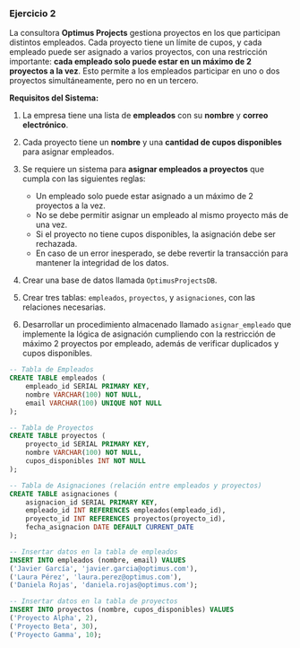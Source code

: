 ### Ejercicio 2

La consultora **Optimus Projects** gestiona proyectos en los que participan distintos empleados. Cada proyecto tiene un límite de cupos, y cada empleado puede ser asignado a varios proyectos, con una restricción importante: **cada empleado solo puede estar en un máximo de 2 proyectos a la vez**. Esto permite a los empleados participar en uno o dos proyectos simultáneamente, pero no en un tercero.

**Requisitos del Sistema:**

1. La empresa tiene una lista de **empleados** con su **nombre** y **correo electrónico**.
2. Cada proyecto tiene un **nombre** y una **cantidad de cupos disponibles** para asignar empleados.
3. Se requiere un sistema para **asignar empleados a proyectos** que cumpla con las siguientes reglas:
   - Un empleado solo puede estar asignado a un máximo de 2 proyectos a la vez.
   - No se debe permitir asignar un empleado al mismo proyecto más de una vez.
   - Si el proyecto no tiene cupos disponibles, la asignación debe ser rechazada.
   - En caso de un error inesperado, se debe revertir la transacción para mantener la integridad de los datos.


1. Crear una base de datos llamada `OptimusProjectsDB`.
2. Crear tres tablas: `empleados`, `proyectos`, y `asignaciones`, con las relaciones necesarias.
3. Desarrollar un procedimiento almacenado llamado `asignar_empleado` que implemente la lógica de asignación cumpliendo con la restricción de máximo 2 proyectos por empleado, además de verificar duplicados y cupos disponibles.


```sql
-- Tabla de Empleados
CREATE TABLE empleados (
    empleado_id SERIAL PRIMARY KEY,       
    nombre VARCHAR(100) NOT NULL,        
    email VARCHAR(100) UNIQUE NOT NULL    
);

-- Tabla de Proyectos
CREATE TABLE proyectos (
    proyecto_id SERIAL PRIMARY KEY,       
    nombre VARCHAR(100) NOT NULL,         
    cupos_disponibles INT NOT NULL        
);

-- Tabla de Asignaciones (relación entre empleados y proyectos)
CREATE TABLE asignaciones (
    asignacion_id SERIAL PRIMARY KEY,               
    empleado_id INT REFERENCES empleados(empleado_id), 
    proyecto_id INT REFERENCES proyectos(proyecto_id), 
    fecha_asignacion DATE DEFAULT CURRENT_DATE         
);

-- Insertar datos en la tabla de empleados
INSERT INTO empleados (nombre, email) VALUES
('Javier García', 'javier.garcia@optimus.com'),
('Laura Pérez', 'laura.perez@optimus.com'),
('Daniela Rojas', 'daniela.rojas@optimus.com');

-- Insertar datos en la tabla de proyectos
INSERT INTO proyectos (nombre, cupos_disponibles) VALUES
('Proyecto Alpha', 2),
('Proyecto Beta', 30),
('Proyecto Gamma', 10);
```
